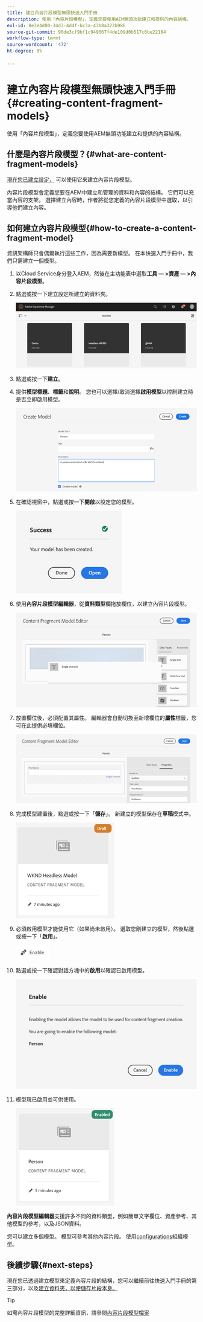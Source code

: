 ```yaml
---
title: 建立內容片段模型無頭快速入門手冊
description: 使用「內容片段模型」，定義您要使用AEM無頭功能建立和提供的內容結構。
exl-id: 8e3e4d00-34d3-4d4f-bc3a-43b8a322b986
source-git-commit: 90de3cf9bf1c949667f4de109d0b517c6be22184
workflow-type: tm+mt
source-wordcount: '472'
ht-degree: 0%

---
```


# 建立內容片段模型無頭快速入門手冊{#creating-content-fragment-models}

使用「內容片段模型」，定義您要使用AEM無頭功能建立和提供的內容結構。

## 什麼是內容片段模型？{#what-are-content-fragment-models}

[現在您已建立設定，](create-configuration.md) 可以使用它來建立內容片段模型。

內容片段模型會定義您要在AEM中建立和管理的資料和內容的結構。 它們可以充當內容的支架。 選擇建立內容時，作者將從您定義的內容片段模型中選取，以引導他們建立內容。

## 如何建立內容片段模型{#how-to-create-a-content-fragment-model}

資訊架構師只會偶爾執行這些工作，因為需要新模型。 在本快速入門手冊中，我們只需建立一個模型。

1. 以Cloud Service身分登入AEM，然後在主功能表中選取&#x200B;**工具 — >資產 — >內容片段模型**。
1. 點選或按一下建立設定所建立的資料夾。

   ![模型資料夾](../assets/models-folder.png)
1. 點選或按一下&#x200B;**建立**。
1. 提供&#x200B;**模型標題**、**標籤**&#x200B;和&#x200B;**說明**。 您也可以選擇/取消選擇&#x200B;**啟用模型**&#x200B;以控制建立時是否立即啟用模型。

   ![建立模型](../assets/models-create.png)
1. 在確認視窗中，點選或按一下&#x200B;**開啟**&#x200B;以設定您的模型。

   ![確認窗口](../assets/models-confirmation.png)
1. 使用&#x200B;**內容片段模型編輯器**，從&#x200B;**資料類型**&#x200B;欄拖放欄位，以建立內容片段模型。

   ![拖放欄位](../assets/models-drag-and-drop.png)

1. 放置欄位後，必須配置其屬性。 編輯器會自動切換至新增欄位的&#x200B;**屬性**&#x200B;標籤，您可在此提供必填欄位。

   ![設定屬性](../assets/models-configure-properties.png)
1. 完成模型建置後，點選或按一下「**儲存**」。 新建立的模型保存在&#x200B;**草稿**&#x200B;模式中。

   ![拔模模式下的模型](../assets/models-draft.png)
1. 必須啟用模型才能使用它（如果尚未啟用）。 選取您剛建立的模型，然後點選或按一下「**啟用**」。

   ![啟用模型](../assets/models-enable.png)
1. 點選或按一下確認對話方塊中的&#x200B;**啟用**&#x200B;以確認已啟用模型。

   ![啟用確認對話方塊](../assets/models-enabling.png)
1. 模型現已啟用並可供使用。

   ![已啟用模型](../assets/models-enabled.png)

**內容片段模型編輯器**&#x200B;支援許多不同的資料類型，例如簡單文字欄位、資產參考、其他模型的參考，以及JSON資料。

您可以建立多個模型。 模型可參考其他內容片段。 使用[configurations](create-configuration.md)組織模型。

## 後續步驟{#next-steps}

現在您已透過建立模型來定義內容片段的結構，您可以繼續前往快速入門手冊的第三部分，以及[建立資料夾，以便儲存片段本身。](create-assets-folder.md)

>[!TIP]
>
>如需內容片段模型的完整詳細資訊，請參閱[內容片段模型檔案](/help/assets/content-fragments/content-fragments-models.md)

